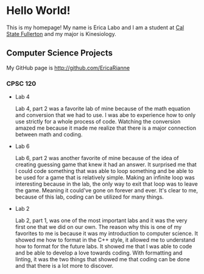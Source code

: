 # Hello World!

This is my homepage! My name is Erica Labo and I am a student at [Cal State Fullerton](http://www.fullerton.edu/) and my major is Kinesiology.

## Computer Science Projects

My GitHub page is http://github.com/EricaRianne

### CPSC 120

* Lab 4

    Lab 4, part 2 was a favorite lab of mine because of the math equation and conversion that we had to use. I was abe to experience how to only use strictly for a whole process of code. Watching the conversion amazed me because it made me realize that there is a major connection between math and coding.

* Lab 6

    Lab 6, part 2 was another favorite of mine because of the idea of creating guessing game that knew it had an answer. It surprised me that I could code something that was able to loop something and be able to be used for a game that is relatively simple. Making an infinite loop was interesting because in the lab, the only way to exit that loop was to leave the game. Meaning it could've gone on forever and ever. It's clear to me, because of this lab, coding can be utilized for many things.

* Lab 2

    Lab 2, part 1, was one of the most important labs and it was the very first one that we did on our own. The reason why this is one of my favorites to me is because it was my introduction to computer science. It showed me how to format in the C++ style, it allowed me to understand how to format for the future labs. It showed me that I was able to code and be able to develop a love towards coding. With formatting and linting, it was the two things that showed me that coding can be done and that there is a lot more to discover.